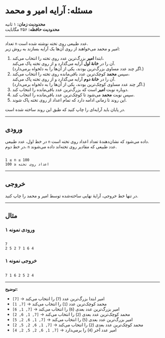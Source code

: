 # مسئله: آرایه امیر و محمد

**محدودیت زمان:** ۱ ثانیه  
**محدودیت حافظه:** ۲۵۶ مگابایت  

---

تعداد `n` عدد طبیعی روی تخته نوشته شده است.  
امیر و محمد می‌خواهند از روی آن‌ها یک آرایه بسازند به روش زیر:

1. ابتدا **امیر** بزرگ‌ترین عدد روی تخته را انتخاب می‌کند،  
   آن را در **خانهٔ اول** آرایه می‌گذارد و از روی تخته پاک می‌کند.  
   (اگر چند عدد مساوی بزرگ‌ترین بودند، یکی از آن‌ها را به دلخواه برمی‌دارد.)
2. سپس **محمد** کوچک‌ترین عدد باقی‌مانده روی تخته را انتخاب می‌کند،  
   آن را در **خانهٔ دوم** آرایه می‌گذارد و از روی تخته پاک می‌کند.  
   (اگر چند عدد مساوی کوچک‌ترین بودند، یکی از آن‌ها را به دلخواه برمی‌دارد.)
3. دوباره نوبت **امیر** است که بزرگ‌ترین عدد باقی‌مانده را انتخاب کند.
4. سپس نوبت **محمد** می‌شود تا کوچک‌ترین عدد باقی‌مانده را انتخاب کند.
5. این روند تا زمانی ادامه دارد که تمام اعداد از روی تخته پاک شوند.

در پایان باید آرایه‌ای را چاپ کنید که طبق این روند ساخته شده است.

---

## ورودی

در خط اول، عدد طبیعی `n` داده می‌شود که نشان‌دهندهٔ تعداد اعداد روی تخته است.  
در خط دوم، `n` عدد طبیعی که مقادیر روی تخته‌اند داده می‌شوند.

```

1 ≤ n ≤ 100
اعداد روی تخته ≤ 100

```

---

## خروجی

در تنها خط خروجی، آرایهٔ نهایی ساخته‌شده توسط امیر و محمد را چاپ کنید.

---

## مثال

### ورودی نمونه ۱
```

7
2 5 2 7 1 6 4

```

### خروجی نمونه ۱
```

7 1 6 2 5 2 4

```

---

**توضیح:**

- امیر ابتدا بزرگ‌ترین عدد (`7`) را انتخاب می‌کند → `[7]`
- محمد کوچک‌ترین عدد (`1`) را انتخاب می‌کند → `[7, 1]`
- امیر بزرگ‌ترین عدد بعدی (`6`) را انتخاب می‌کند → `[7, 1, 6]`
- محمد کوچک‌ترین عدد بعدی (`2`) را انتخاب می‌کند → `[7, 1, 6, 2]`
- امیر بزرگ‌ترین عدد بعدی (`5`) را انتخاب می‌کند → `[7, 1, 6, 2, 5]`
- محمد کوچک‌ترین عدد بعدی (`2`) را انتخاب می‌کند → `[7, 1, 6, 2, 5, 2]`
- امیر عدد آخر (`4`) را برمی‌دارد → `[7, 1, 6, 2, 5, 2, 4]`
